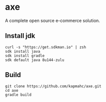 # axe
A complete open source e-commerce solution.

## Install jdk
```
curl -s "https://get.sdkman.io" | zsh
sdk install java
sdk install gradle
sdk default java 8u144-zulu
```

## Build
```
git clone https://github.com/kapmahc/axe.git
cd axe
gradle build
```
